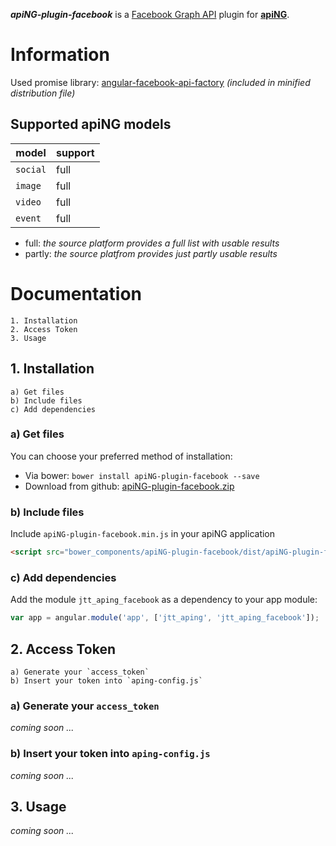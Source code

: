 **_apiNG-plugin-facebook_** is a [Facebook Graph API](https://developers.facebook.com/docs/graph-api) plugin for [**apiNG**](https://github.com/JohnnyTheTank/apiNG).

# Information
Used promise library: [angular-facebook-api-factory](https://github.com/JohnnyTheTank/angular-facebook-api-factory) _(included in minified distribution file)_

## Supported apiNG models
|  model   | support |
|----------|---------|
| `social` | full    |
| `image`  | full    |
| `video`  | full    |
| `event`  | full    |

* full: _the source platform provides a full list with usable results_
* partly: _the source platfrom provides just partly usable results_

# Documentation
    1. Installation
    2. Access Token
    3. Usage

## 1. Installation
    a) Get files
    b) Include files
    c) Add dependencies

### a) Get files
You can choose your preferred method of installation:

* Via bower: `bower install apiNG-plugin-facebook --save`
* Download from github: [apiNG-plugin-facebook.zip](https://github.com/JohnnyTheTank/apiNG-plugin-facebook/zipball/master)

### b) Include files
Include `apiNG-plugin-facebook.min.js` in your apiNG application
```html
<script src="bower_components/apiNG-plugin-facebook/dist/apiNG-plugin-facebook.min.js"></script>
```

### c) Add dependencies
Add the module `jtt_aping_facebook` as a dependency to your app module:
```js
var app = angular.module('app', ['jtt_aping', 'jtt_aping_facebook']);
```

## 2. Access Token
    a) Generate your `access_token`
    b) Insert your token into `aping-config.js`

### a) Generate your `access_token`
_coming soon ..._

### b) Insert your token into `aping-config.js`
_coming soon ..._

## 3. Usage
_coming soon ..._


